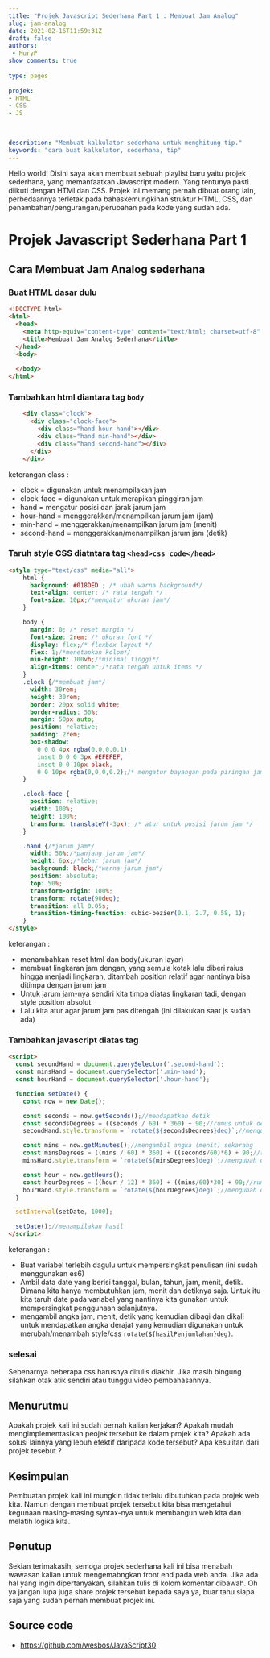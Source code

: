```yaml
---
title: "Projek Javascript Sederhana Part 1 : Membuat Jam Analog"
slug: jam-analog
date: 2021-02-16T11:59:31Z
draft: false 
authors:
 - MuryP
show_comments: true 
 
type: pages 
 
projek: 
- HTML
- CSS
- JS
 

 
description: "Membuat kalkulator sederhana untuk menghitung tip." 
keywords: "cara buat kalkulator, sederhana, tip" 
--- 
```

Hello world!
Disini saya akan membuat sebuah playlist baru yaitu projek sederhana, yang memanfaatkan Javascript modern. Yang tentunya pasti diikuti dengan HTMl dan CSS. Projek ini memang pernah dibuat orang lain, perbedaannya terletak pada bahaskemungkinan struktur HTML, CSS, dan penambahan/pengurangan/perubahan pada kode yang sudah ada.

# Projek Javascript Sederhana Part 1 

## Cara Membuat Jam Analog sederhana

### Buat HTML dasar dulu
```html
<!DOCTYPE html>
<html>
  <head>
    <meta http-equiv="content-type" content="text/html; charset=utf-8" />
    <title>Membuat Jam Analog Sederhana</title>
  </head>
  <body>
    
  </body>
</html>
```
### Tambahkan html diantara tag `body`
```html
    <div class="clock">
      <div class="clock-face">
        <div class="hand hour-hand"></div>
        <div class="hand min-hand"></div>
        <div class="hand second-hand"></div>
      </div>
    </div>
```
keterangan class :
- clock = digunakan untuk menampilakan jam
- clock-face = digunakan untuk merapikan pinggiran jam
- hand = mengatur posisi dan jarak jarum jam
- hour-hand = menggerakkan/menampilkan jarum jam (jam)
- min-hand = menggerakkan/menampilkan jarum jam (menit)
- second-hand = menggerakkan/menampilkan jarum jam (detik)

### Taruh style CSS diatntara tag `<head>css code</head>`
```html
<style type="text/css" media="all">
    html {
      background: #018DED ; /* ubah warna background*/
      text-align: center; /* rata tengah */
      font-size: 10px;/*mengatur ukuran jam*/
    }

    body {
      margin: 0; /* reset margin */
      font-size: 2rem; /* ukuran font */
      display: flex;/* flexbox layout */
      flex: 1;/*menetapkan kolom*/
      min-height: 100vh;/*minimal tinggi*/
      align-items: center;/*rata tengah untuk items */
    }
    .clock {/*membuat jam*/
      width: 30rem;
      height: 30rem;
      border: 20px solid white;
      border-radius: 50%;
      margin: 50px auto;
      position: relative;
      padding: 2rem;
      box-shadow:
        0 0 0 4px rgba(0,0,0,0.1),
        inset 0 0 0 3px #EFEFEF,
        inset 0 0 10px black,
        0 0 10px rgba(0,0,0,0.2);/* mengatur bayangan pada piringan jam*/
    }

    .clock-face {
      position: relative;
      width: 100%;
      height: 100%;
      transform: translateY(-3px); /* atur untuk posisi jarum jam */
    }

    .hand {/*jarum jam*/
      width: 50%;/*panjang jarum jam*/
      height: 6px;/*lebar jarum jam*/
      background: black;/*warna jarum jam*/
      position: absolute;
      top: 50%;
      transform-origin: 100%;
      transform: rotate(90deg);
      transition: all 0.05s;
      transition-timing-function: cubic-bezier(0.1, 2.7, 0.58, 1);
    }
</style>
```
keterangan : 
- menambahkan reset html dan body(ukuran layar)
- membuat lingkaran jam dengan, yang semula kotak lalu diberi raius hingga menjadi lingkaran, ditambah position relatif agar nantinya bisa ditimpa dengan jarum jam 
- Untuk jarum jam-nya sendiri kita timpa diatas lingkaran tadi, dengan style position absolut.
- Lalu kita atur agar jarum jam pas ditengah (ini dilakukan saat js sudah ada)


### Tambahkan javascript diatas tag </body>
```html 
<script>
  const secondHand = document.querySelector('.second-hand');
  const minsHand = document.querySelector('.min-hand');
  const hourHand = document.querySelector('.hour-hand');

  function setDate() {
    const now = new Date();

    const seconds = now.getSeconds();//mendapatkan detik
    const secondsDegrees = ((seconds / 60) * 360) + 90;//rumus untuk derajat perputaran jarum jam
    secondHand.style.transform = `rotate(${secondsDegrees}deg)`;//mengubah rotasi

    const mins = now.getMinutes();//mengambil angka (menit) sekarang
    const minsDegrees = ((mins / 60) * 360) + ((seconds/60)*6) + 90;//rumus untuk derajat perputaran jarum jam
    minsHand.style.transform = `rotate(${minsDegrees}deg)`;//mengubah derajat

    const hour = now.getHours();
    const hourDegrees = ((hour / 12) * 360) + ((mins/60)*30) + 90;//rumus untuk derajat perputaran jarum jam
    hourHand.style.transform = `rotate(${hourDegrees}deg)`;//mengubah derajat
  }

  setInterval(setDate, 1000);

  setDate();//menampilakan hasil
</script>
```
keterangan :
- Buat variabel terlebih dagulu untuk mempersingkat penulisan (ini sudah menggunakan es6)
- Ambil data date yang berisi tanggal, bulan, tahun, jam, menit, detik. Dimana kita hanya membutuhkan jam, menit dan detiknya saja. Untuk itu kita taruh date pada variabel yang nantinya kita gunakan untuk mempersingkat penggunaan selanjutnya.
- mengambil angka jam, menit, detik yang kemudian dibagi dan dikali untuk mendapatkan angka derajat yang kemudian digunakan untuk merubah/menambah style/css `rotate(${hasilPenjumlahan}deg)`.


### selesai
Sebenarnya beberapa css harusnya ditulis diakhir. Jika masih bingung silahkan otak atik sendiri atau tunggu video pembahasannya.

## Menurutmu 
Apakah projek kali ini sudah pernah kalian kerjakan? Apakah mudah mengimplementasikan peojek tersebut ke dalam projek kita? Apakah ada solusi lainnya yang lebuh efektif daripada kode tersebut? Apa kesulitan dari projek tesebut ?


## Kesimpulan 
Pembuatan projek kali ini mungkin tidak terlalu dibutuhkan pada projek web kita. Namun dengan membuat projek tersebut kita bisa mengetahui kegunaan masing-masing syntax-nya untuk membangun web kita dan melatih logika kita. 

## Penutup 
Sekian terimakasih, semoga projek sederhana kali ini bisa menabah wawasan kalian untuk mengemabngkan front end pada web anda. Jika ada hal yang ingin dipertanyakan, silahkan tulis di kolom komentar dibawah. Oh ya jangan lupa juga share projek tersebut kepada saya ya, buar tahu siapa saja yang sudah pernah membuat projek ini.

## Source code
- https://github.com/wesbos/JavaScript30
